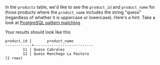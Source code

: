
In the `products` table, we'd like to see the `product_id` and `product_name` for
those products where the `product_name` includes the string "queso" (regardless of
whether it is uppercase or lowercase).
Here's a hint. Take a look at
[PostgreSQL pattern matching](https://www.postgresql.org/docs/current/functions-matching.html).

Your results should look like this

```
product_id |       product_name
------------+---------------------------
        11 | Queso Cabrales
        12 | Queso Manchego La Pastora
(2 rows)
```